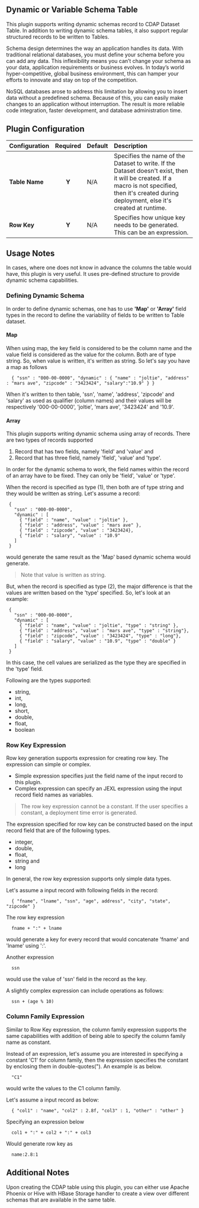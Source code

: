 ## Dynamic or Variable Schema Table

This plugin supports writing dynamic schemas record to CDAP Dataset Table. In addition to writing dynamic schema tables, it also support regular structured records to be written to Tables.

Schema design determines the way an application handles its data. With traditional relational databases,
you must define your schema before you can add any data. This inflexibility means you can’t change your schema as
your data, application requirements or business evolves. In today’s world hyper-competitive, global business
environment, this can hamper your efforts to innovate and stay on top of the competition.

NoSQL databases arose to address this limitation by allowing you to insert data without a predefined schema.
Because of this, you can easily make changes to an application without interruption. The result is more reliable
code integration, faster development, and database administration time.

## Plugin Configuration

| Configuration | Required | Default | Description |
| :------------ | :------: | :----- | :---------- |
| **Table Name** | **Y** | N/A | Specifies the name of the Dataset to write. If the Dataset doesn't exist, then it will be created. If a macro is not specified, then it's created during deployment, else it's created at runtime. |
| **Row Key** | **Y** | N/A | Specifies how unique key needs to be generated. This can be an expression. |

## Usage Notes

In cases, where one does not know in advance the columns the table would have, this plugin is very useful. It uses pre-defined structure to provide dynamic schema capabilities.
 
### Defining Dynamic Schema

In order to define dynamic schemas, one has to use **'Map'** or **'Array'** field types in the record to define the variability of fields to be written to Table dataset. 

#### Map

When using map, the key field is considered to be the column name and the value field is considered as the value for the column. Both are of type string. So, when value is written, it's written as string. So let's say you have a map as follows

```
  { "ssn" : "000-00-0000", "dynamic" : { "name" : "joltie", "address" : "mars ave", "zipcode" : "3423424", "salary":"10.9" } }
```

When it's written to then table, 'ssn', 'name', 'address', 'zipcode' and 'salary' as used as qualifier (column names) and their values will be respectively '000-00-0000', 'joltie', 'mars ave', '3423424' and '10.9'.

#### Array

This plugin supports writing dynamic schema using array of records. There are two types of records supported

  1. Record that has two fields, namely 'field' and 'value' and 
  2. Record that has three field, namely 'field', 'value' and 'type'. 
  
In order for the dynamic schema to work, the field names within the record of an array have to be fixed. They can only be 
'field', 'value' or 'type'. 

When the record is specified as type (1), then both are of type string and they would be written as string. Let's assume a record:

```
 { 
   "ssn" : "000-00-0000", 
   "dynamic" : [ 
     { "field" : "name", "value" : "joltie" },
     { "field" : "address", "value" : "mars ave" },
     { "field" : "zipcode", "value" : "3423424},
     { "field" : "salary", "value" : "10.9"  
   ]
 }   
```
would generate the same result as the 'Map' based dynamic schema would generate.

> Note that value is written as string. 

But, when the record is specified as type (2), the major difference is that the values are written based on the 'type' specified. So, let's look at an example: 

```
 { 
   "ssn" : "000-00-0000", 
   "dynamic" : [ 
     { "field" : "name", "value" : "joltie", "type" : "string" },
     { "field" : "address", "value" : "mars ave", "type" : "string"},
     { "field" : "zipcode", "value" : "3423424", "type" : "long"},
     { "field" : "salary", "value" : "10.9", "type" : "double" }
   ]
 }   
```

In this case, the cell values are serialized as the type they are specified in the 'type' field.

Following are the types supported:

* string,
* int,
* long,
* short,
* double,
* float, 
* boolean

### Row Key Expression

Row key generation supports expression for creating row key. The expression can simple or complex.

  * Simple expression specifies just the field name of the input record to this plugin.
  * Complex expression can specify an JEXL expression using the input record field names as variables.

> The row key expression cannot be a constant. If the user specifies a constant, a deployment time error is generated.

The expression specified for row key can be constructed based on the input record field that are of the following
types.

  * integer,
  * double,
  * float,
  * string and
  * long

In general, the row key expression supports only simple data types.

Let's assume a input record with following fields in the record:

```
  { "fname", "lname", "ssn", "age", address", "city", "state", "zipcode" }
```

The row key expression

```
  fname + ":" + lname
```

would generate a key for every record that would concatenate 'fname' and 'lname' using ':'.

Another expression

```
  ssn
```

would use the value of 'ssn' field in the record as the key.

A slightly complex expression can include operations as follows:

```
  ssn + (age % 10)
```

### Column Family Expression

Similar to Row Key expression, the column family expression supports the same capabilities with addition of being able
to specify the column family name as constant.

Instead of an expression, let's assume you are interested in specifying a constant 'C1' for column family, then the
expression specifies the constant by enclosing them in double-quotes("). An example is as below.

```
  "C1"
```

would write the values to the C1 column family.

Let's assume a input record as below:

```
  { "col1" : "name", "col2" : 2.8f, "col3" : 1, "other" : "other" }
```

Specifying an expression below 

```
  col1 + ":" + col2 + ":" + col3
```

Would generate row key as

```
  name:2.8:1
```

## Additional Notes

Upon creating the CDAP table using this plugin, you can either use Apache Phoenix or Hive with HBase Storage handler to create a view over different schemas that are available in the same table. 

